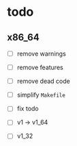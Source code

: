 # todo

## x86_64

- [ ] remove warnings
- [ ] remove features
- [ ] remove dead code

- [ ] simplify `Makefile`
- [ ] fix todo
- [ ] v1 -> v1_64
- [ ] v1_32
